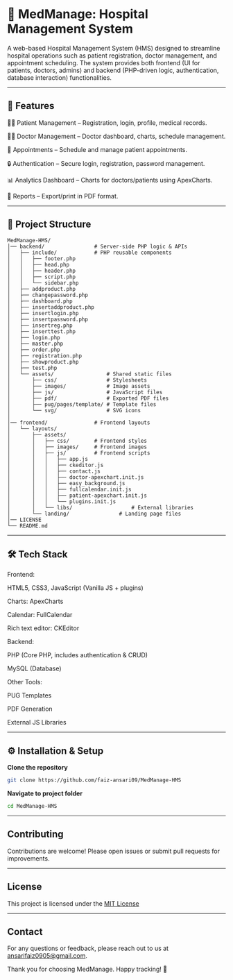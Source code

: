 # 📌 MedManage: Hospital Management System

A web-based Hospital Management System (HMS) designed to streamline hospital operations such as patient registration, doctor management, and appointment scheduling. The system provides both frontend (UI for patients, doctors, admins) and backend (PHP-driven logic, authentication, database interaction) functionalities.

---

## 🚀 Features

👩‍⚕ Patient Management – Registration, login, profile, medical records.

🧑‍⚕ Doctor Management – Doctor dashboard, charts, schedule management.

📅 Appointments – Schedule and manage patient appointments.

🔒 Authentication – Secure login, registration, password management.

📊 Analytics Dashboard – Charts for doctors/patients using ApexCharts.

📑 Reports – Export/print in PDF format.

---

## 📂 Project Structure

```
MedManage-HMS/
│── backend/                # Server-side PHP logic & APIs
│   ├── include/            # PHP reusable components
│   │   ├── footer.php
│   │   ├── head.php
│   │   ├── header.php
│   │   ├── script.php
│   │   └── sidebar.php
│   ├── addproduct.php
│   ├── changepassword.php
│   ├── dashboard.php
│   ├── insertaddproduct.php
│   ├── insertlogin.php
│   ├── insertpassword.php
│   ├── insertreg.php
│   ├── inserttest.php
│   ├── login.php
│   ├── master.php
│   ├── order.php
│   ├── registration.php
│   ├── showproduct.php
│   ├── test.php
│   └── assets/                 # Shared static files
│       ├── css/                # Stylesheets
│       ├── images/             # Image assets
│       ├── js/                 # JavaScript files
│       ├── pdf/                # Exported PDF files
│       ├── pug/pages/template/ # Template files
│       └── svg/                # SVG icons
│
│── frontend/               # Frontend layouts
│   └── layouts/
│       ├── assets/
│       │   ├── css/        # Frontend styles
│       │   ├── images/     # Frontend images
│       │   ├── js/         # Frontend scripts
│       │   │   ├── app.js
│       │   │   ├── ckeditor.js
│       │   │   ├── contact.js
│       │   │   ├── doctor-apexchart.init.js
│       │   │   ├── easy_background.js
│       │   │   ├── fullcalendar.init.js
│       │   │   ├── patient-apexchart.init.js
│       │   │   └── plugins.init.js
│       │   └── libs/                   # External libraries
│       └── landing/                # Landing page files
│── LICENSE
└── README.md
```

---

## 🛠 Tech Stack

Frontend:

HTML5, CSS3, JavaScript (Vanilla JS + plugins)

Charts: ApexCharts

Calendar: FullCalendar

Rich text editor: CKEditor


Backend:

PHP (Core PHP, includes authentication & CRUD)

MySQL (Database)


Other Tools:

PUG Templates

PDF Generation

External JS Libraries

---

## ⚙ Installation & Setup

 **Clone the repository**
   ```bash
   git clone https://github.com/faiz-ansari09/MedManage-HMS
   ```
   **Navigate to project folder**
   ```bash
   cd MedManage-HMS
   ```

---

## Contributing

Contributions are welcome! Please open issues or submit pull requests for improvements.

---

## License

This project is licensed under the [MIT License](https://github.com/faiz-ansari09/MedManage-HMS/blob/main/LICENSE)

---

## Contact

For any questions or feedback, please reach out to us at ansarifaiz0905@gmail.com.

Thank you for choosing MedManage. Happy tracking! 🚀